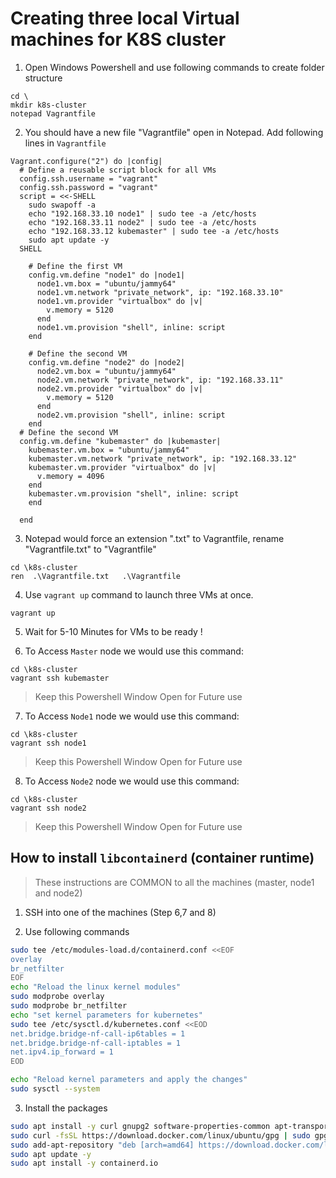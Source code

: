 # Creating three local Virtual machines for K8S cluster

1. Open Windows Powershell and use following commands to create folder structure

```
cd \
mkdir k8s-cluster
notepad Vagrantfile
```

2. You should have a new file "Vagrantfile" open in Notepad. Add following lines in `Vagrantfile`

```vagrantfile
Vagrant.configure("2") do |config|
  # Define a reusable script block for all VMs
  config.ssh.username = "vagrant"
  config.ssh.password = "vagrant"
  script = <<-SHELL
    sudo swapoff -a
    echo "192.168.33.10 node1" | sudo tee -a /etc/hosts
    echo "192.168.33.11 node2" | sudo tee -a /etc/hosts
    echo "192.168.33.12 kubemaster" | sudo tee -a /etc/hosts
    sudo apt update -y
  SHELL
  
    # Define the first VM
    config.vm.define "node1" do |node1|
      node1.vm.box = "ubuntu/jammy64"
      node1.vm.network "private_network", ip: "192.168.33.10"
      node1.vm.provider "virtualbox" do |v|
        v.memory = 5120
      end
      node1.vm.provision "shell", inline: script
    end
  
    # Define the second VM
    config.vm.define "node2" do |node2|
      node2.vm.box = "ubuntu/jammy64"
      node2.vm.network "private_network", ip: "192.168.33.11"
      node2.vm.provider "virtualbox" do |v|
        v.memory = 5120
      end
      node2.vm.provision "shell", inline: script
    end
  # Define the second VM
  config.vm.define "kubemaster" do |kubemaster|
    kubemaster.vm.box = "ubuntu/jammy64"
    kubemaster.vm.network "private_network", ip: "192.168.33.12"
    kubemaster.vm.provider "virtualbox" do |v|
      v.memory = 4096
    end
    kubemaster.vm.provision "shell", inline: script
    end
  
  end
```

3. Notepad would force an extension ".txt" to Vagrantfile, rename "Vagrantfile.txt" to "Vagrantfile"

```
cd \k8s-cluster
ren  .\Vagrantfile.txt   .\Vagrantfile
```

4. Use `vagrant up` command to launch three VMs at once.

```
vagrant up
```

5. Wait for 5-10 Minutes for VMs to be ready !

6. To Access `Master` node we would use this command:

```
cd \k8s-cluster
vagrant ssh kubemaster 
```

> Keep this Powershell Window Open for Future use

7. To Access `Node1` node we would use this command:

```
cd \k8s-cluster
vagrant ssh node1
```

> Keep this Powershell Window Open for Future use

8. To Access `Node2` node we would use this command:

```
cd \k8s-cluster
vagrant ssh node2 
```

> Keep this Powershell Window Open for Future use

## How to install `libcontainerd` (container runtime)

> These instructions are COMMON to all the machines (master, node1 and node2)

1. SSH into one of the machines (Step 6,7 and 8)

2. Use following commands 

```bash
sudo tee /etc/modules-load.d/containerd.conf <<EOF
overlay
br_netfilter
EOF
echo "Reload the linux kernel modules"
sudo modprobe overlay
sudo modprobe br_netfilter
echo "set kernel parameters for kubernetes"
sudo tee /etc/sysctl.d/kubernetes.conf <<EOD
net.bridge.bridge-nf-call-ip6tables = 1
net.bridge.bridge-nf-call-iptables = 1
net.ipv4.ip_forward = 1
EOD

echo "Reload kernel parameters and apply the changes"
sudo sysctl --system
```

3. Install the packages

```bash
sudo apt install -y curl gnupg2 software-properties-common apt-transport-https ca-certificates
sudo curl -fsSL https://download.docker.com/linux/ubuntu/gpg | sudo gpg --dearmour -o /etc/apt/trusted.gpg.d/docker.gpg
sudo add-apt-repository "deb [arch=amd64] https://download.docker.com/linux/ubuntu $(lsb_release -cs) stable"
sudo apt update -y
sudo apt install -y containerd.io
```